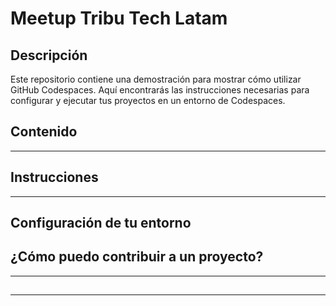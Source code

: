 # Meetup Tribu Tech Latam

## Descripción

Este repositorio contiene una demostración para mostrar cómo utilizar GitHub Codespaces. Aquí encontrarás las instrucciones necesarias para configurar y ejecutar tus proyectos en un entorno de Codespaces.

## Contenido
--- 

## Instrucciones
---

## Configuración de tu entorno

## ¿Cómo puedo contribuir a un proyecto?
---

## 
---